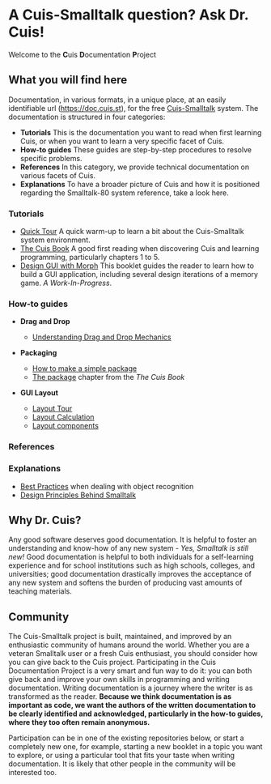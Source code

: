 # A Cuis-Smalltalk question? Ask Dr. Cuis!

Welcome to the **C**uis **D**ocumentation **P**roject

## What you will find here
Documentation, in various formats, in a unique place, at an easily identifiable
url (https://doc.cuis.st), for the free [Cuis-Smalltalk](https://cuis.st) system. 
The documentation is structured in four categories:

* **Tutorials** This is the documentation you want to read when first
  learning Cuis, or when you want to learn a very specific facet of
  Cuis.
* **How-to guides** These guides are step-by-step procedures to
  resolve specific problems.
* **References** In this category, we provide technical documentation
  on various facets of Cuis.
* **Explanations** To have a broader picture of Cuis and how it is
  positioned regarding the Smalltalk-80 system reference, take a look
  here.

### Tutorials

* [Quick Tour](https://github.com/DrCuis/Learning-Cuis/blob/master/Quick-UI-Tour.md)
  A quick warm-up to learn a bit about the Cuis-Smalltalk system
  environment.
* [The Cuis Book](https://drcuis.github.io/TheCuisBook) A good first
  reading when discovering Cuis and learning programming, particularly
  chapters 1 to 5.
* [Design GUI with Morph](https://drcuis.github.io/DesignGUI) This
  booklet guides the reader to learn how to build a GUI application,
  including several design iterations of a memory game. *A
  Work-In-Progress*.

### How-to guides

* **Drag and Drop**
   * [Understanding Drag and Drop Mechanics](https://github.com/DrCuis/Workbench/blob/main/Morphic/DragAndDrop.md)

* **Packaging**
   * [How to make a simple package](https://github.com/DrCuis/Learning-Cuis/blob/master/SamplePackage1.md)
   * [The package](https://drcuis.github.io/TheCuisBook/The-Package.html) chapter from the *The Cuis Book*

* **GUI Layout**
   * [Layout Tour](https://github.com/DrCuis/Learning-Cuis/blob/master/LayoutTour.md)
   * [Layout Calculation](https://github.com/DrCuis/Workbench/blob/main/Morphic/LayoutUsage.md)
   * [Layout components](https://drcuis.github.io/DesignGUI/Layout-components.html)

### References

### Explanations

* [Best
  Practices](https://github.com/DrCuis/Workbench/blob/main/MiscProgramming/BestPractices.md)
  when dealing with object recognition
* [Design Principles Behind Smalltalk](https://github.com/DrCuis/Learning-Cuis/blob/master/DesignRubrics.md)


## Why Dr. Cuis?
Any good software deserves good documentation. It is helpful to foster
an understanding and know-how of any new system - _Yes, Smalltalk is
still new!_ Good documentation is helpful to both individuals for
a self-learning experience and for school institutions such as high schools,
colleges, and universities; good documentation drastically improves the
acceptance of any new system and softens the burden of producing vast
amounts of teaching materials.

## Community 
The Cuis-Smalltalk project is built, maintained, and improved by an
enthusiastic community of humans around the world. Whether you are a
veteran Smalltalk user or a fresh Cuis enthusiast, you should consider
how you can give back to the Cuis project. Participating in the Cuis
Documentation Project is a very smart and fun way to do it: you can
both give back and improve your own skills in programming and
writing documentation. Writing documentation is a journey where the
writer is as transformed as the reader. **Because we think
documentation is as important as code, we want the authors of the
written documentation to be clearly identified and acknowledged,
particularly in the how-to guides, where they too often remain anonymous.**

Participation can be in one of the existing repositories below, or
start a completely new one, for example, starting a new booklet in a
topic you want to explore, or using a particular tool that fits your
taste when writing documentation. It is likely that other people in the
community will be interested too.
